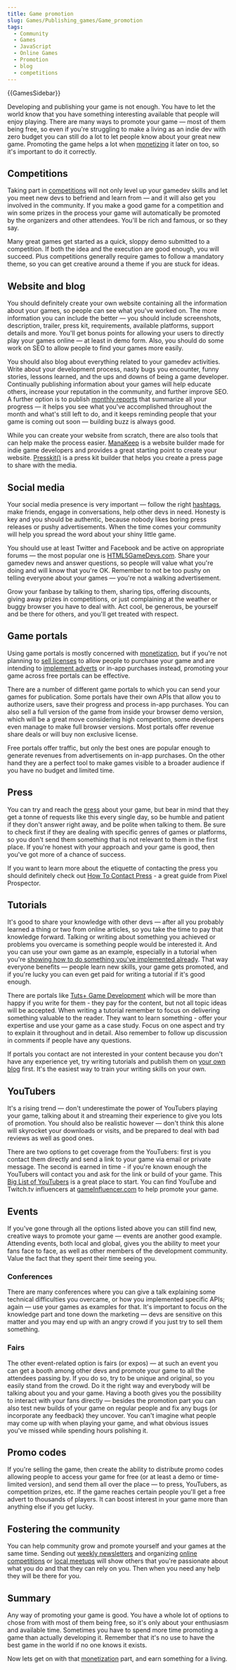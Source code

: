 ```yaml
---
title: Game promotion
slug: Games/Publishing_games/Game_promotion
tags:
  - Community
  - Games
  - JavaScript
  - Online Games
  - Promotion
  - blog
  - competitions
---
```

{{GamesSidebar}}

Developing and publishing your game is not enough. You have to let the world know that you have something interesting available that people will enjoy playing. There are many ways to promote your game — most of them being free, so even if you're struggling to make a living as an indie dev with zero budget you can still do a lot to let people know about your great new game. Promoting the game helps a lot when [monetizing](/en-US/docs/Games/Publishing_games/Game_monetization) it later on too, so it's important to do it correctly.

## Competitions

Taking part in [competitions](https://compohub.net/) will not only level up your gamedev skills and let you meet new devs to befriend and learn from — and it will also get you involved in the community. If you make a good game for a competition and win some prizes in the process your game will automatically be promoted by the organizers and other attendees. You'll be rich and famous, or so they say.

Many great games get started as a quick, sloppy demo submitted to a competition. If both the idea and the execution are good enough, you will succeed. Plus competitions generally require games to follow a mandatory theme, so you can get creative around a theme if you are stuck for ideas.

## Website and blog

You should definitely create your own website containing all the information about your games, so people can see what you've worked on. The more information you can include the better — you should include screenshots, description, trailer, press kit, requirements, available platforms, support details and more. You'll get bonus points for allowing your users to directly play your games online — at least in demo form. Also, you should do some work on SEO to allow people to find your games more easily.

You should also blog about everything related to your gamedev activities. Write about your development process, nasty bugs you encounter, funny stories, lessons learned, and the ups and downs of being a game developer. Continually publishing information about your games will help educate others, increase your reputation in the community, and further improve SEO. A further option is to publish [monthly reports](https://dev.end3r.com/?s=monthly+report) that summarize all your progress — it helps you see what you've accomplished throughout the month and what's still left to do, and it keeps reminding people that your game is coming out soon — building buzz is always good.

While you can create your website from scratch, there are also tools that can help make the process easier.  [ManaKeep](https://manakeep.com) is a website builder made for indie game developers and provides a great starting point to create your website.  [Presskit()](https://dopresskit.com/) is a press kit builder that helps you create a press page to share with the media.

## Social media

Your social media presence is very important — follow the right [hashtags](https://twitter.com/hashtag/gamedev), make friends, engage in conversations, help other devs in need. Honesty is key and you should be authentic, because nobody likes boring press releases or pushy advertisements. When the time comes your community will help you spread the word about your shiny little game.

You should use at least Twitter and Facebook and be active on appropriate forums — the most popular one is [HTML5GameDevs.com](https://www.html5gamedevs.com/). Share your gamedev news and answer questions, so people will value what you're doing and will know that you're OK. Remember to not be too pushy on telling everyone about your games — you're not a walking advertisement.

Grow your fanbase by talking to them, sharing tips, offering discounts, giving away prizes in competitions, or just complaining at the weather or buggy browser you have to deal with. Act cool, be generous, be yourself and be there for others, and you'll get treated with respect.

## Game portals

Using game portals is mostly concerned with [monetization](/en-US/docs/Games/Publishing_games/Game_monetization), but if you're not planning to [sell licenses](/en-US/docs/Games/Publishing_games/Game_monetization#licensing) to allow people to purchase your game and are intending to [implement adverts](/en-US/docs/Games/Publishing_games/Game_monetization#advertisements) or in-app purchases instead, promoting your game across free portals can be effective.

There are a number of different game portals to which you can send your games for publication. Some portals have their own APIs that allow you to authorize users, save their progress and process in-app purchases. You can also sell a full version of the game from inside your browser demo version, which will be a great move considering high competition, some developers even manage to make full browser versions. Most portals offer revenue share deals or will buy non exclusive license.

Free portals offer traffic, but only the best ones are popular enough to generate revenues from advertisements on in-app purchases. On the other hand they are a perfect tool to make games visible to a broader audience if you have no budget and limited time.

## Press

You can try and reach the [press](https://indiegames.com/) about your game, but bear in mind that they get a tonne of requests like this every single day, so be humble and patient if they don't answer right away, and be polite when talking to them. Be sure to check first if they are dealing with specific genres of games or platforms, so you don't send them something that is not relevant to them in the first place. If you're honest with your approach and your game is good, then you've got more of a chance of success.

If you want to learn more about the etiquette of contacting the press you should definitely check out [How To Contact Press](https://app.box.com/s/p0ft5zdolpi0ydkrykab) - a great guide from Pixel Prospector.

## Tutorials

It's good to share your knowledge with other devs — after all you probably learned a thing or two from online articles, so you take the time to pay that knowledge forward. Talking or writing about something you achieved or problems you overcame is something people would be interested it. And you can use your own game as an example, especially in a tutorial when you're [showing how to do something you've implemented already](/en-US/docs/Games/Techniques/Controls_Gamepad_API). That way everyone benefits — people learn new skills, your game gets promoted, and if you're lucky you can even get paid for writing a tutorial if it's good enough.

There are portals like [Tuts+ Game Development](https://gamedevelopment.tutsplus.com/) which will be more than happy if you write for them - they pay for the content, but not all topic ideas will be accepted. When writing a tutorial remember to focus on delivering something valuable to the reader. They want to learn something - offer your expertise and use your game as a case study. Focus on one aspect and try to explain it throughout and in detail. Also remember to follow up discussion in comments if people have any questions.

If portals you contact are not interested in your content because you don't have any experience yet, try writing tutorials and publish them on [your own blog](#website_and_blog) first. It's the easiest way to train your writing skills on your own.

## YouTubers

It's a rising trend — don't underestimate the power of YouTubers playing your game, talking about it and streaming their experience to give you lots of promotion. You should also be realistic however — don't think this alone will skyrocket your downloads or visits, and be prepared to deal with bad reviews as well as good ones.

There are two options to get coverage from the YouTubers: first is you contact them directly and send a link to your game via email or private message. The second is earned in time - if you're known enough the YouTubers will contact you and ask for the link or build of your game. This [Big List of YouTubers](https://docs.google.com/spreadsheets/d/1MVrNBLVkL-VzKe4pFHHVx0bfCdInB3G2FVJbc9V4CUk/edit#gid=0) is a great place to start. You can find YouTube and Twitch.tv influencers at [gameInfluencer.com](https://gameinfluencer.com/) to help promote your game.

## Events

If you've gone through all the options listed above you can still find new, creative ways to promote your game — events are another good example. Attending events, both local and global, gives you the ability to meet your fans face to face, as well as other members of the development community. Value the fact that they spent their time seeing you.

### Conferences

There are many conferences where you can give a talk explaining some technical difficulties you overcame, or how you implemented specific APIs; again — use your games as examples for that. It's important to focus on the knowledge part and tone down the marketing — devs are sensitive on this matter and you may end up with an angry crowd if you just try to sell them something.

### Fairs

The other event-related option is fairs (or expos) — at such an event you can get a booth among other devs and promote your game to all the attendees passing by. If you do so, try to be unique and original, so you easily stand from the crowd. Do it the right way and everybody will be talking about you and your game. Having a booth gives you the possibility to interact with your fans directly — besides the promotion part you can also test new builds of your game on regular people and fix any bugs (or incorporate any feedback) they uncover. You can't imagine what people may come up with when playing your game, and what obvious issues you've missed while spending hours polishing it.

## Promo codes

If you're selling the game, then create the ability to distribute promo codes allowing people to access your game for free (or at least a demo or time-limited version), and send them all over the place — to press, YouTubers, as competition prizes, etc. If the game reaches certain people you'll get a free advert to thousands of players. It can boost interest in your game more than anything else if you get lucky.

## Fostering the community

You can help community grow and promote yourself and your games at the same time. Sending out [weekly newsletters](https://gamedevjsweekly.com/) and organizing [online competitions](https://js13kgames.com/) or [local meetups](https://gamedevjs.com/) will show others that you're passionate about what you do and that they can rely on you. Then when you need any help they will be there for you.

## Summary

Any way of promoting your game is good. You have a whole lot of options to chose from with most of them being free, so it's only about your enthusiasm and available time. Sometimes you have to spend more time promoting a game than actually developing it. Remember that it's no use to have the best game in the world if no one knows it exists.

Now lets get on with that [monetization](/en-US/docs/Games/Publishing_games/Game_monetization) part, and earn something for a living.
